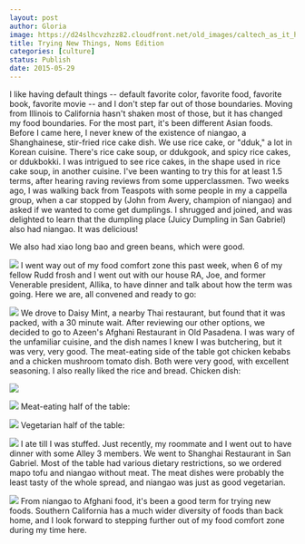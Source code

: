 ```yaml
---
layout: post
author: Gloria
image: https://d24slhcvzhzz82.cloudfront.net/old_images/caltech_as_it_happens/6a0105349b8251970b01bb08343318970d.jpg
title: Trying New Things, Noms Edition
categories: [culture]
status: Publish
date: 2015-05-29
---
```


I like having default things -- default favorite color, favorite food, favorite book, favorite movie -- and I don't step far out of those boundaries. Moving from Illinois to California hasn't shaken most of those, but it has changed my food boundaries. 
For the most part, it's been different Asian foods. Before I came here, I never knew of the existence of niangao, a Shanghainese, stir-fried rice cake dish. We use rice cake, or "dduk," a lot in Korean cuisine. There's rice cake soup, or ddukgook, and spicy rice cakes, or ddukbokki. I was intrigued to see rice cakes, in the shape used in rice cake soup, in another cuisine. I've been wanting to try this for at least 1.5 terms, after hearing raving reviews from some upperclassmen. Two weeks ago, I was walking back from Teaspots with some people in my a cappella group, when a car stopped by (John from Avery, champion of niangao) and asked if we wanted to come get dumplings. I shrugged and joined, and was delighted to learn that the dumpling place (Juicy Dumpling in San Gabriel) also had niangao. It was delicious!

We also had xiao long bao and green beans, which were good.


![](https://d24slhcvzhzz82.cloudfront.net/old_images/caltech_as_it_happens/6a0105349b8251970b01b8d119c883970c.jpg)
I went way out of my food comfort zone this past week, when 6 of my fellow Rudd frosh and I went out with our house RA, Joe, and former Venerable president, Allika, to have dinner and talk about how the term was going. Here we are, all convened and ready to go:


![](https://d24slhcvzhzz82.cloudfront.net/old_images/caltech_as_it_happens/6a0105349b8251970b01bb0834335c970d.jpg)
We drove to Daisy Mint, a nearby Thai restaurant, but found that it was packed, with a 30 minute wait. After reviewing our other options, we decided to go to Azeen's Afghani Restaurant in Old Pasadena. I was wary of the unfamiliar cuisine, and the dish names I knew I was butchering, but it was very, very good. The meat-eating side of the table got chicken kebabs and a chicken mushroom tomato dish. Both were very good, with excellent seasoning. I also really liked the rice and bread. Chicken dish:


![](https://d24slhcvzhzz82.cloudfront.net/old_images/caltech_as_it_happens/6a0105349b8251970b01b8d119c89a970c.jpg)

![](https://d24slhcvzhzz82.cloudfront.net/old_images/caltech_as_it_happens/6a0105349b8251970b01b8d119c8a1970c.jpg)
Meat-eating half of the table:


![](https://d24slhcvzhzz82.cloudfront.net/old_images/caltech_as_it_happens/6a0105349b8251970b01b7c7903648970b.jpg)
Vegetarian half of the table:


![](https://d24slhcvzhzz82.cloudfront.net/old_images/caltech_as_it_happens/6a0105349b8251970b01bb08343381970d.jpg)
I ate till I was stuffed. Just recently, my roommate and I went out to have dinner with some Alley 3 members. We went to Shanghai Restaurant in San Gabriel. Most of the table had various dietary restrictions, so we ordered mapo tofu and niangao without meat. The meat dishes were probably the least tasty of the whole spread, and niangao was just as good vegetarian.


![](https://d24slhcvzhzz82.cloudfront.net/old_images/caltech_as_it_happens/6a0105349b8251970b01bb08343389970d.jpg)
From niangao to Afghani food, it's been a good term for trying new foods. Southern California has a much wider diversity of foods than back home, and I look forward to stepping further out of my food comfort zone during my time here.

